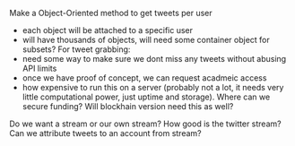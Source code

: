 Make a Object-Oriented method to get tweets per user
- each object will be attached to a specific user
- will have thousands of objects, will need some container object for subsets?
For tweet grabbing:
- need some way to make sure we dont miss any tweets without abusing API limits
- once we have proof of concept, we can request acadmeic access
- how expensive to run this on a server (probably not a lot, it needs very little computational power, just uptime and storage). Where can we secure funding? Will blockhain version need this as well?

Do we want a stream or our own stream? How good is the twitter stream?
Can we attribute tweets to an account from stream?